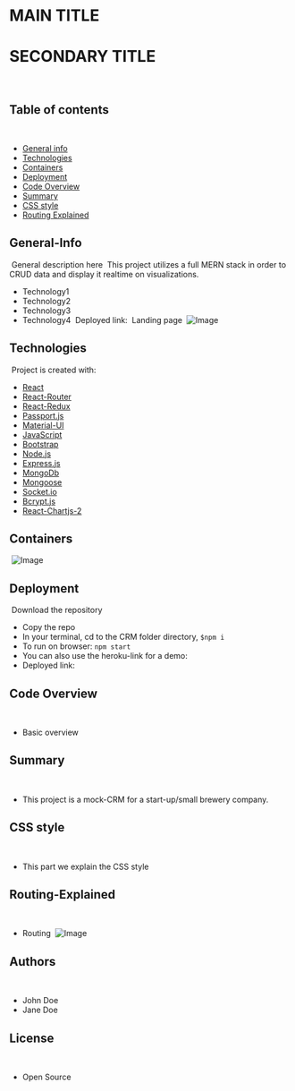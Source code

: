 # MAIN TITLE
# SECONDARY TITLE
​
## Table of contents
​
- [General info](#General-Info)
- [Technologies](#Technologies)
- [Containers](#Containers)
- [Deployment](#Deployment)
- [Code Overview](#Code-Overview)
- [Summary](#Summary)
- [CSS style](#CSS-style)
- [Routing Explained](#Routing-Explained)
​
​
## General-Info
​
General description here
​
This project utilizes a full MERN stack in order to CRUD data and display it realtime on visualizations. 
- Technology1
- Technology2
- Technology3
- Technology4
​
Deployed link: 
​
Landing page 
​
![Image](assets/landingpage.png)
​
## Technologies
​
Project is created with:
​
- [React](https://reactjs.org/)
- [React-Router](https://reacttraining.com/react-router/)
- [React-Redux](https://react-redux.js.org/)
- [Passport.js](http://www.passportjs.org/)
- [Material-UI](https://material-ui.com/)
- [JavaScript](https://www.javascript.com/)
- [Bootstrap](https://getbootstrap.com/)
- [Node.js](https://nodejs.org/)
- [Express.js](https://expressjs.com/)
- [MongoDb](https://www.mongodb.com/)
- [Mongoose](https://mongoosejs.com/)
- [Socket.io](https://socket.io/)
- [Bcrypt.js](https://www.npmjs.com/package/bcrypt)
- [React-Chartjs-2](https://github.com/jerairrest/react-chartjs-2)
​
## Containers
​
![Image](assets/containers.png)
​
## Deployment
​
Download the repository
​
- Copy the repo
- In your terminal, cd to the CRM folder directory, `$npm i`
- To run on browser: `npm start`
- You can also use the heroku-link for a demo:
- Deployed link: 
​
## Code Overview
​
- Basic overview
​
## Summary
​
- This project is a mock-CRM for a start-up/small brewery company. 
​
## CSS style
​
- This part we explain the CSS style 
​
​
## Routing-Explained
​
- Routing 
​
![Image](assets/routing.png)
​
## Authors
​
- John Doe
- Jane Doe
​
## License
​
- Open Source
​
​
​
​
​
​